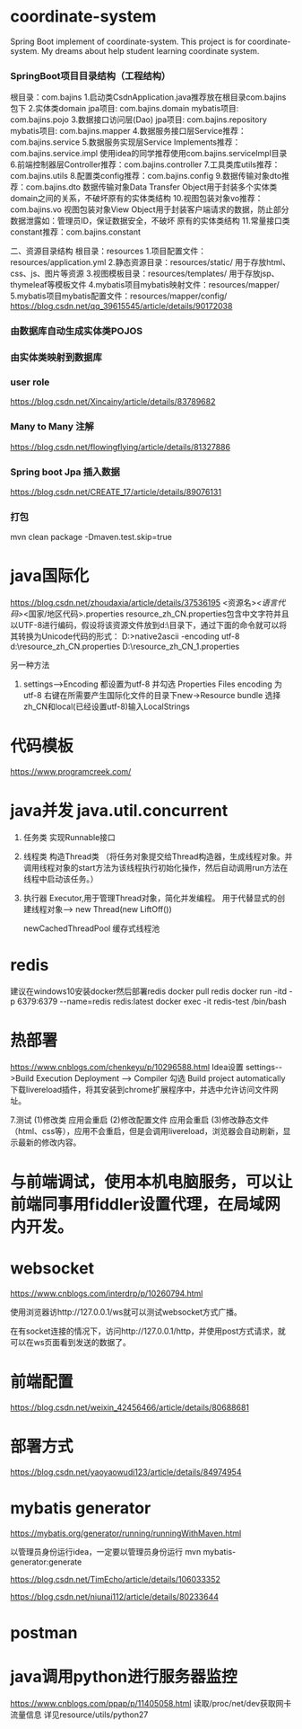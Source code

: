 # coordinate-system
Spring Boot implement of coordinate-system.
This project is for coordinate-system. My dreams about help student learning coordinate system.
### SpringBoot项目目录结构（工程结构）
根目录：com.bajins
1.启动类CsdnApplication.java推荐放在根目录com.bajins包下
2.实体类domain
    jpa项目: com.bajins.domain
    mybatis项目: com.bajins.pojo
3.数据接口访问层(Dao)
    jpa项目: com.bajins.repository
    mybatis项目: com.bajins.mapper
4.数据服务接口层Service推荐：com.bajins.service
5.数据服务实现层Service Implements推荐：com.bajins.service.impl
    使用idea的同学推荐使用com.bajins.serviceImpl目录
6.前端控制器层Controller推荐：com.bajins.controller
7.工具类库utils推荐：com.bajins.utils
8.配置类config推荐：com.bajins.config
9.数据传输对象dto推荐：com.bajins.dto
    数据传输对象Data Transfer Object用于封装多个实体类domain之间的关系，不破坏原有的实体类结构
10.视图包装对象vo推荐：com.bajins.vo
    视图包装对象View Object用于封装客户端请求的数据，防止部分数据泄露如：管理员ID，保证数据安全，不破坏 原有的实体类结构
11.常量接口类constant推荐：com.bajins.constant

二、资源目录结构
根目录：resources
1.项目配置文件：resources/application.yml
2.静态资源目录：resources/static/
    用于存放html、css、js、图片等资源
3.视图模板目录：resources/templates/
    用于存放jsp、thymeleaf等模板文件
4.mybatis项目mybatis映射文件：resources/mapper/
5.mybatis项目mybatis配置文件：resources/mapper/config/
https://blog.csdn.net/qq_39615545/article/details/90172038
### 由数据库自动生成实体类POJOS
### 由实体类映射到数据库
### user role
https://blog.csdn.net/Xincainy/article/details/83789682
### Many to Many 注解
https://blog.csdn.net/flowingflying/article/details/81327886
### Spring boot Jpa 插入数据
https://blog.csdn.net/CREATE_17/article/details/89076131
### 打包
mvn clean package -Dmaven.test.skip=true  


# java国际化
https://blog.csdn.net/zhoudaxia/article/details/37536195
<资源名>_<语言代码>_<国家/地区代码>.properties
resource_zh_CN.properties包含中文字符并且以UTF-8进行编码，假设将该资源文件放到d:\目录下，通过下面的命令就可以将其转换为Unicode代码的形式：
D:\>native2ascii -encoding utf-8 d:\resource_zh_CN.properties
D:\resource_zh_CN_1.properties

另一种方法
1. settings-->Encoding 都设置为utf-8
并勾选 Properties Files encoding 为utf-8
右键在所需要产生国际化文件的目录下new->Resource bundle 选择zh_CN和local(已经设置utf-8)输入LocalStrings

# 代码模板
https://www.programcreek.com/


# java并发 java.util.concurrent

1. 任务类 实现Runnable接口

2. 线程类 构造Thread类 （将任务对象提交给Thread构造器，生成线程对象。并调用线程对象的start方法为该线程执行初始化操作，然后自动调用run方法在线程中启动该任务。）

3. 执行器 Executor,用于管理Thread对象，简化并发编程。
   用于代替显式的创建线程对象--> new Thread(new LiftOff())
   
   newCachedThreadPool 缓存式线程池

# redis
建议在windows10安装docker然后部署redis
docker pull redis
docker run -itd -p 6379:6379 --name=redis redis:latest
docker exec -it redis-test /bin/bash

# 热部署
https://www.cnblogs.com/chenkeyu/p/10296588.html
Idea设置
settings-->Build Execution Deployment --> Compiler
勾选 Build project automatically
下载livereload插件，将其安装到chrome扩展程序中，并选中允许访问文件网址。

7.测试
(1)修改类 应用会重启
(2)修改配置文件 应用会重启
(3)修改静态文件（html、css等），应用不会重启，但是会调用livereload，浏览器会自动刷新，显示最新的修改内容。

# 与前端调试，使用本机电脑服务，可以让前端同事用fiddler设置代理，在局域网内开发。


# websocket
https://www.cnblogs.com/interdrp/p/10260794.html

使用浏览器访http://127.0.0.1/ws就可以测试websocket方式广播。

在有socket连接的情况下，访问http://127.0.0.1/http，并使用post方式请求，就可以在ws页面看到发送的数据了。
# 前端配置
https://blog.csdn.net/weixin_42456466/article/details/80688681

# 部署方式
https://blog.csdn.net/yaoyaowudi123/article/details/84974954



# mybatis generator

https://mybatis.org/generator/running/runningWithMaven.html

以管理员身份运行idea，一定要以管理员身份运行
mvn mybatis-generator:generate

https://blog.csdn.net/TimEcho/article/details/106033352

https://blog.csdn.net/niunai112/article/details/80233644



# postman

# java调用python进行服务器监控
https://www.cnblogs.com/ppap/p/11405058.html
读取/proc/net/dev获取网卡流量信息
详见resource/utils/python27

